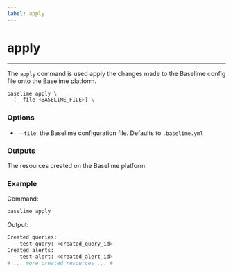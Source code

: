 ```yaml
---
label: apply
---
```


# apply

---

The `apply` command is used apply the changes made to the Baselime config file onto the Baselime platform.


```bash #
baselime apply \
  [--file <BASELIME_FILE>] \
```

### Options

- `--file`: the Baselime configuration file. Defaults to `.baselime.yml`

### Outputs

The resources created on the Baselime platform.

### Example

Command:

```bash #
baselime apply
```

Output:

```bash #
Created queries:
  - test-query: <created_query_id>
Created alerts:
  - test-alert: <created_alert_id>
# ... more created resources ... #
```



